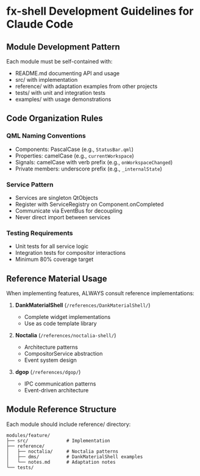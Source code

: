 # fx-shell Development Guidelines for Claude Code

## Module Development Pattern

Each module must be self-contained with:
- README.md documenting API and usage
- src/ with implementation
- reference/ with adaptation examples from other projects
- tests/ with unit and integration tests
- examples/ with usage demonstrations

## Code Organization Rules

### QML Naming Conventions
- Components: PascalCase (e.g., `StatusBar.qml`)
- Properties: camelCase (e.g., `currentWorkspace`)
- Signals: camelCase with verb prefix (e.g., `onWorkspaceChanged`)
- Private members: underscore prefix (e.g., `_internalState`)

### Service Pattern
- Services are singleton QtObjects
- Register with ServiceRegistry on Component.onCompleted
- Communicate via EventBus for decoupling
- Never direct import between services

### Testing Requirements
- Unit tests for all service logic
- Integration tests for compositor interactions
- Minimum 80% coverage target

## Reference Material Usage

When implementing features, ALWAYS consult reference implementations:

1. **DankMaterialShell** (`/references/DankMaterialShell/`)
   - Complete widget implementations
   - Use as code template library

2. **Noctalia** (`/references/noctalia-shell/`)
   - Architecture patterns
   - CompositorService abstraction
   - Event system design

3. **dgop** (`/references/dgop/`)
   - IPC communication patterns
   - Event-driven architecture

## Module Reference Structure

Each module should include reference/ directory:

```
modules/feature/
├── src/              # Implementation
├── reference/
│   ├── noctalia/     # Noctalia patterns
│   ├── dms/          # DankMaterialShell examples
│   └── notes.md      # Adaptation notes
└── tests/
```
